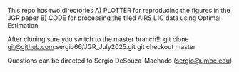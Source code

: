 This repo has two directories
A) PLOTTER for reproducing the figures in the JGR paper
B) CODE    for processing the tiled AIRS L1C data using Optimal Estimation

After cloning sure you switch to the master branch!!!
git clone git@github.com:sergio66/JGR_July2025.git
git checkout master

Questions can be directed to Sergio DeSouza-Machado (sergio@umbc.edu)
